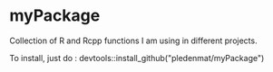 # myPackage
Collection of R and Rcpp functions I am using in different projects.

To install, just do :
devtools::install_github("pledenmat/myPackage")

